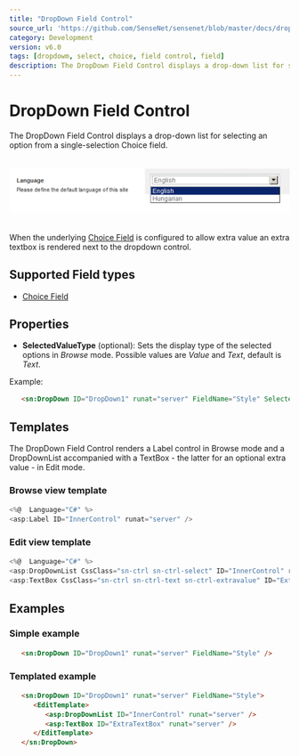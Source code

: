 ```yaml
---
title: "DropDown Field Control"
source_url: 'https://github.com/SenseNet/sensenet/blob/master/docs/dropdown-fieldcontrol.md'
category: Development
version: v6.0
tags: [dropdowm, select, choice, field control, field]
description: The DropDown Field Control displays a drop-down list for selecting an option from a single-selection Choice field.
---
```


# DropDown Field Control

The DropDown Field Control displays a drop-down list for selecting an option from a single-selection Choice field.

<img src="https://raw.githubusercontent.com/SenseNet/sensenet/master/docs/images/DropDown.png" style="margin: 20px auto" />

When the underlying [Choice Field](/docs/choice-field.md) is configured to allow extra value an extra textbox is rendered next to the dropdown control.

## Supported Field types

- [Choice Field](/docs/choice-field.md)

## Properties

- **SelectedValueType** (optional): Sets the display type of the selected options in *Browse* mode. Possible values are *Value* and *Text*, default is *Text*.

Example:

```html
   <sn:DropDown ID="DropDown1" runat="server" FieldName="Style" SelectedValueType="Value" />
```

## Templates

The DropDown Field Control renders a Label control in Browse mode and a DropDownList accompanied with a TextBox - the latter for an optional extra value - in Edit mode.

### Browse view template

```csharp
<%@  Language="C#" %>
<asp:Label ID="InnerControl" runat="server" />
```

### Edit view template

```csharp
<%@  Language="C#" %>
<asp:DropDownList CssClass="sn-ctrl sn-ctrl-select" ID="InnerControl" runat="server" />
<asp:TextBox CssClass="sn-ctrl sn-ctrl-text sn-ctrl-extravalue" ID="ExtraTextBox" runat="server" />
```

## Examples

### Simple example

```html
   <sn:DropDown ID="DropDown1" runat="server" FieldName="Style" />
```

### Templated example

```html
   <sn:DropDown ID="DropDown1" runat="server" FieldName="Style">
      <EditTemplate>
         <asp:DropDownList ID="InnerControl" runat="server" />
         <asp:TextBox ID="ExtraTextBox" runat="server" />
      </EditTemplate>
   </sn:DropDown>
```
